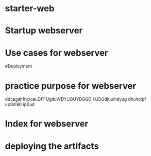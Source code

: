 # starter-web
#  Startup webserver

# Use cases for webserver

#Deployment

# practice purpose for webserver
ddcagahfhcioauDFFUgduWDYUGUYDGGD HJDGdiuuihdyug dhuhdipf	up0di90	ip0ud
# Index for webserver

# deploying the artifacts 

